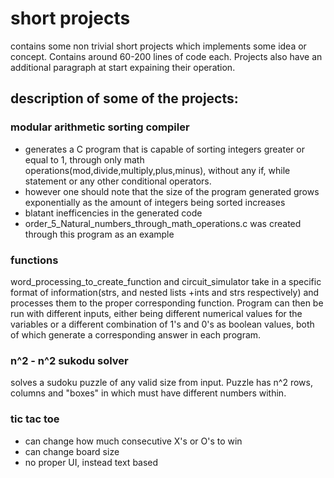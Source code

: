 # short projects

contains some non trivial short projects which implements some idea or concept. Contains around 60-200 lines of code each. Projects also have an additional paragraph at start expaining their operation.


## description of some of the projects:

### modular arithmetic sorting compiler
* generates a C program that is capable of sorting integers greater or equal to 1, through only math operations(mod,divide,multiply,plus,minus), without any if, while statement or any other conditional operators.
* however one should note that the size of the program generated grows exponentially as the amount of integers being sorted increases
* blatant inefficencies in the generated code
* order_5_Natural_numbers_through_math_operations.c was created through this program as an example

### functions
word_processing_to_create_function and circuit_simulator take in a specific format of information(strs, and nested lists +ints and strs respectively) and processes them to the proper corresponding function. Program can then be run with different inputs, either being different numerical values for the variables or a different combination of 1's and 0's as boolean values, both of which generate a corresponding answer in each program.

### n^2 - n^2 sukodu solver
solves a sudoku puzzle of any valid size from input. Puzzle has n^2 rows, columns and "boxes" in which must have different numbers within.

### tic tac toe
* can change how much consecutive X's or O's to win
* can change board size
* no proper UI, instead text based


